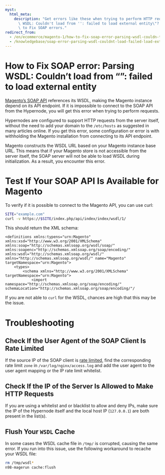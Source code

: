 ```yaml
---
myst:
  html_meta:
    description: "Get errors like these when trying to perform HTTP requests: \"Parsing\
      \ WSDL: Couldn't load from '': failed to load external entity\"? Here's how\
      \ to Fix SOAP errors."
redirect_from:
  - /en/ecommerce/magento-1/how-to-fix-soap-error-parsing-wsdl-couldn-t-load-from-failed-to-load-external-entity/
  - /knowledgebase/soap-error-parsing-wsdl-couldnt-load-failed-load-external-entity/
---
```


<!-- source: https://support.hypernode.com/en/ecommerce/magento-1/how-to-fix-soap-error-parsing-wsdl-couldn-t-load-from-failed-to-load-external-entity/ -->

# How to Fix SOAP error: Parsing WSDL: Couldn’t load from “”: failed to load external entity

[Magento’s SOAP API](https://devdocs.magento.com/guides/v2.4/get-started/soap/soap-web-api-calls.html?itm_source=devdocs&itm_medium=search_page&itm_campaign=federated_search&itm_term=soap) references its WSDL, making the Magento instance depend on its API endpoint. If it is impossible to connect to the SOAP API from the Hypernode, you will get this error when trying to perform requests.

Hypernodes are configured to support HTTP requests from the server itself, without the need to add your domain to the `/etc/hosts` as suggested in many articles online. If you get this error, some configuration or error is with withholding the Magento installation from connecting to its API endpoint.

Magento constructs the WSDL URL based on your Magento instance base URL. This means that if your Magento store is not accessible from the server itself, the SOAP server will not be able to load WSDL during initialization. As a result, you encounter this error.

# Test If Your SOAP API Is Available for Magento

To verify if it is possible to connect to the Magento API, you can use curl:

```bash
SITE="example.com"
curl -v https://$SITE/index.php/api/index/index/wsdl/1/
```

This should return the XML schema:

```nginx
<definitions xmlns:typens="urn:Magento" xmlns:xsd="http://www.w3.org/2001/XMLSchema" xmlns:soap="http://schemas.xmlsoap.org/wsdl/soap/" xmlns:soapenc="http://schemas.xmlsoap.org/soap/encoding/" xmlns:wsdl="http://schemas.xmlsoap.org/wsdl/" xmlns="http://schemas.xmlsoap.org/wsdl/" name="Magento" targetNamespace="urn:Magento">
    <types>
        <schema xmlns="http://www.w3.org/2001/XMLSchema" targetNamespace="urn:Magento">
            <import namespace="http://schemas.xmlsoap.org/soap/encoding/" schemaLocation="http://schemas.xmlsoap.org/soap/encoding/"/

```

If you are not able to `curl` for the WSDL, chances are high that this may be the issue.

# Troubleshooting

## Check If the User Agent of the SOAP Client Is Rate Limited

If the source IP of the SOAP client is [rate limited](../../hypernode-platform/nginx/how-to-resolve-rate-limited-requests-429-too-many-requests.md), find the corresponding rate limit `zone` in `/var/log/nginx/access.log` and add the user agent to the user agent mapping or the IP rate limit whitelist.

## Check If the IP of the Server Is Allowed to Make HTTP Requests

If you are using a whitelist and or blacklist to allow and deny IPs, make sure the IP of the Hypernode itself and the local host IP (`127.0.0.1`) are both present in the list(s).

## Flush Your `WSDL` Cache

In some cases the WSDL cache file in `/tmp/` is corrupted, causing the same error. If you run into this issue, use the following workaround to recache your WSDL file:

```bash
rm /tmp/wsdl*
n98-magerun cache:flush
```
